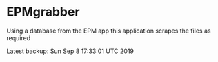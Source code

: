 # EPMgrabber
Using a database from the EPM app this application scrapes the files as required


Latest backup: Sun Sep 8 17:33:01 UTC 2019
